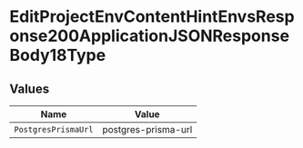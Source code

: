 # EditProjectEnvContentHintEnvsResponse200ApplicationJSONResponseBody18Type


## Values

| Name                | Value               |
| ------------------- | ------------------- |
| `PostgresPrismaUrl` | postgres-prisma-url |